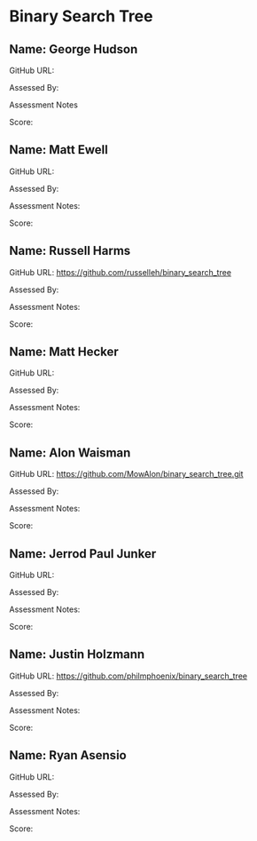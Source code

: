 # Binary Search Tree 

## Name: George Hudson

GitHub URL:

Assessed By:

Assessment Notes

Score:



## Name: Matt Ewell

GitHub URL:

Assessed By:

Assessment Notes:

Score:



## Name: Russell Harms

GitHub URL: https://github.com/russelleh/binary_search_tree

Assessed By:

Assessment Notes:

Score:



## Name: Matt Hecker

GitHub URL:

Assessed By:

Assessment Notes:

Score:



## Name: Alon Waisman

GitHub URL: https://github.com/MowAlon/binary_search_tree.git

Assessed By:

Assessment Notes:

Score:



## Name: Jerrod Paul Junker

GitHub URL:

Assessed By:

Assessment Notes:

Score:




## Name: Justin Holzmann

GitHub URL: https://github.com/philmphoenix/binary_search_tree

Assessed By:

Assessment Notes:

Score:



## Name: Ryan Asensio

GitHub URL:

Assessed By:

Assessment Notes:

Score:
